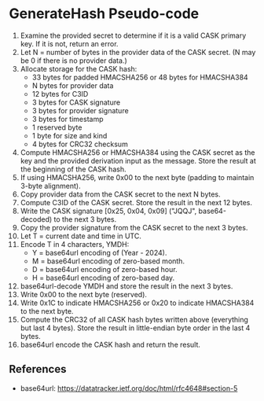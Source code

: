 # GenerateHash Pseudo-code

1. Examine the provided secret to determine if it is a valid CASK primary key. If it is not, return an error.
1. Let N = number of bytes in the provider data of the CASK secret. (N may be 0 if there is no provider data.)
1. Allocate storage for the CASK hash:
    - 33 bytes for padded HMACSHA256 or 48 bytes for HMACSHA384
    - N bytes for provider data
    - 12 bytes for C3ID
    - 3 bytes for CASK signature
    - 3 bytes for provider signature
    - 3 bytes for timestamp 
    - 1 reserved byte
    - 1 byte for size and kind
    - 4 bytes for CRC32 checksum
1. Compute HMACSHA256 or HMACSHA384 using the CASK secret as the key and the provided derivation input as the message. Store the result at the beginning of the CASK hash.
1. If using HMACSHA256, write 0x00 to the next byte (padding to maintain 3-byte alignment).
1. Copy provider data from the CASK secret to the next N bytes.
1. Compute C3ID of the CASK secret. Store the result in the next 12 bytes.
1. Write the CASK signature [0x25, 0x04, 0x09] ("JQQJ", base64-decoded) to the next 3 bytes.
1. Copy the provider signature from the CASK secret to the next 3 bytes.
1. Let T = current date and time in UTC.
1. Encode T in 4 characters, YMDH:
    - Y = base64url encoding of (Year - 2024).
    - M = base64url encoding of zero-based month.
    - D = base64url encoding of zero-based hour.
    - H = base64url encoding of zero-based day.
1. base64url-decode YMDH and store the result in the next 3 bytes.
1. Write 0x00 to the next byte (reserved).
1. Write 0x1C to indicate HMACSHA256 or 0x20 to indicate HMACSHA384 to the next byte.
1. Compute the CRC32 of all CASK hash bytes written above (everything but last 4 bytes). Store the result in little-endian byte order in the last 4 bytes.
1. base64url encode the CASK hash and return the result.

## References
- base64url: https://datatracker.ietf.org/doc/html/rfc4648#section-5

